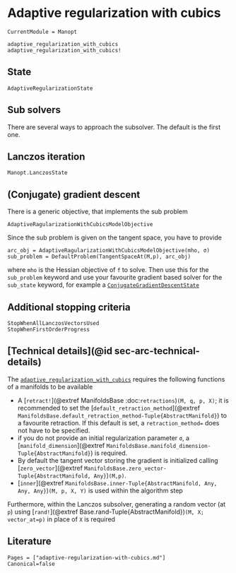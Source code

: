 # Adaptive regularization with cubics



```@meta
CurrentModule = Manopt
```

```@docs
adaptive_regularization_with_cubics
adaptive_regularization_with_cubics!
```

## State

```@docs
AdaptiveRegularizationState
```

## Sub solvers

There are several ways to approach the subsolver. The default is the first one.

## Lanczos iteration

```@docs
Manopt.LanczosState
```

## (Conjugate) gradient descent

There is a generic objective, that implements the sub problem

```@docs
AdaptiveRagularizationWithCubicsModelObjective
```

Since the sub problem is given on the tangent space, you have to provide

```
arc_obj = AdaptiveRagularizationWithCubicsModelObjective(mho, σ)
sub_problem = DefaultProblem(TangentSpaceAt(M,p), arc_obj)
```

where `mho` is the Hessian objective of `f` to solve.
Then use this for the `sub_problem` keyword
and use your favourite gradient based solver for the `sub_state` keyword, for example a
[`ConjugateGradientDescentState`](@ref)

## Additional stopping criteria

```@docs
StopWhenAllLanczosVectorsUsed
StopWhenFirstOrderProgress
```

## [Technical details](@id sec-arc-technical-details)

The [`adaptive_regularization_with_cubics`](@ref) requires the following functions
of a manifolds to be available

* A [`retract!`](@extref ManifoldsBase :doc:`retractions`)`(M, q, p, X)`; it is recommended to set the [`default_retraction_method`](@extref `ManifoldsBase.default_retraction_method-Tuple{AbstractManifold}`) to a favourite retraction. If this default is set, a `retraction_method=` does not have to be specified.
* if you do not provide an initial regularization parameter `σ`, a [`manifold_dimension`](@extref `ManifoldsBase.manifold_dimension-Tuple{AbstractManifold}`) is required.
* By default the tangent vector storing the gradient is initialized calling [`zero_vector`](@extref `ManifoldsBase.zero_vector-Tuple{AbstractManifold, Any}`)`(M,p)`.
* [`inner`](@extref `ManifoldsBase.inner-Tuple{AbstractManifold, Any, Any, Any}`)`(M, p, X, Y)` is used within the algorithm step

Furthermore, within the Lanczos subsolver, generating a random vector (at `p`) using [`rand!`](@extref Base.rand-Tuple{AbstractManifold})`(M, X; vector_at=p)` in place of `X` is required

## Literature

```@bibliography
Pages = ["adaptive-regularization-with-cubics.md"]
Canonical=false
```